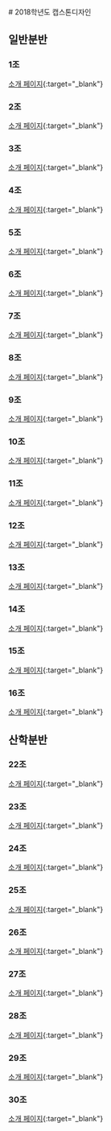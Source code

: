 <meta name="gc:client-id" content="a11a1bda412d928fb39a">
<meta name="gc:client-secret" content="92b7cf30bc42c49d589a10372c3f9ff3bb310037">
# 2018학년도 캡스톤디자인

## 일반분반

### 1조
[소개 페이지](https://kookmin-sw.github.io/2018-cap1-1){:target="_blank"}
<div class="github-card" data-github="kookmin-sw/2018-cap1-1" data-width="100%" data-height="150" data-theme="default" data-target="blank" data-homepage="https://kookmin-sw.github.io/2018-cap1-1"></div>

### 2조
[소개 페이지](https://kookmin-sw.github.io/2018-cap1-2){:target="_blank"}
<div class="github-card" data-github="kookmin-sw/2018-cap1-2" data-width="100%" data-height="150" data-theme="default" data-target="blank"></div>

### 3조
[소개 페이지](https://kookmin-sw.github.io/2018-cap1-3){:target="_blank"}
<div class="github-card" data-github="kookmin-sw/2018-cap1-3" data-width="100%" data-height="150" data-theme="default" data-target="blank"></div>

### 4조
[소개 페이지](https://kookmin-sw.github.io/2018-cap1-4){:target="_blank"}
<div class="github-card" data-github="kookmin-sw/2018-cap1-4" data-width="100%" data-height="150" data-theme="default" data-target="blank"></div>

### 5조
[소개 페이지](https://kookmin-sw.github.io/2018-cap1-5){:target="_blank"}
<div class="github-card" data-github="kookmin-sw/2018-cap1-5" data-width="100%" data-height="150" data-theme="default" data-target="blank"></div>

### 6조
[소개 페이지](https://kookmin-sw.github.io/2018-cap1-6){:target="_blank"}
<div class="github-card" data-github="kookmin-sw/2018-cap1-6" data-width="100%" data-height="150" data-theme="default" data-target="blank"></div>

### 7조
[소개 페이지](https://kookmin-sw.github.io/2018-cap1-7){:target="_blank"}
<div class="github-card" data-github="kookmin-sw/2018-cap1-7" data-width="100%" data-height="150" data-theme="default" data-target="blank"></div>

### 8조
[소개 페이지](https://kookmin-sw.github.io/2018-cap1-8){:target="_blank"}
<div class="github-card" data-github="kookmin-sw/2018-cap1-8" data-width="100%" data-height="150" data-theme="default" data-target="blank"></div>

### 9조
[소개 페이지](https://kookmin-sw.github.io/2018-cap1-9){:target="_blank"}
<div class="github-card" data-github="kookmin-sw/2018-cap1-9" data-width="100%" data-height="150" data-theme="default" data-target="blank"></div>

### 10조
[소개 페이지](https://kookmin-sw.github.io/2018-cap1-10){:target="_blank"}
<div class="github-card" data-github="kookmin-sw/2018-cap1-10" data-width="100%" data-height="150" data-theme="default" data-target="blank"></div>

### 11조
[소개 페이지](https://kookmin-sw.github.io/2018-cap1-11){:target="_blank"}
<div class="github-card" data-github="kookmin-sw/2018-cap1-11" data-width="100%" data-height="150" data-theme="default" data-target="blank"></div>

### 12조
[소개 페이지](https://kookmin-sw.github.io/2018-cap1-12){:target="_blank"}
<div class="github-card" data-github="kookmin-sw/2018-cap1-12" data-width="100%" data-height="150" data-theme="default" data-target="blank"></div>

### 13조
[소개 페이지](https://kookmin-sw.github.io/2018-cap1-13){:target="_blank"}
<div class="github-card" data-github="kookmin-sw/2018-cap1-13" data-width="100%" data-height="150" data-theme="default" data-target="blank"></div>

### 14조
[소개 페이지](https://kookmin-sw.github.io/2018-cap1-14){:target="_blank"}
<div class="github-card" data-github="kookmin-sw/2018-cap1-14" data-width="100%" data-height="150" data-theme="default" data-target="blank"></div>

### 15조
[소개 페이지](https://kookmin-sw.github.io/2018-cap1-15){:target="_blank"}
<div class="github-card" data-github="kookmin-sw/2018-cap1-15" data-width="100%" data-height="150" data-theme="default" data-target="blank"></div>

### 16조
[소개 페이지](https://kookmin-sw.github.io/2018-cap1-16){:target="_blank"}
<div class="github-card" data-github="kookmin-sw/2018-cap1-16" data-width="100%" data-height="150" data-theme="default" data-target="blank"></div>

## 산학분반

### 22조
[소개 페이지](https://kookmin-sw.github.io/2018-cap1-22){:target="_blank"}
<div class="github-card" data-github="kookmin-sw/2018-cap1-22" data-width="100%" data-height="150" data-theme="default" data-target="blank"></div>

### 23조
[소개 페이지](https://kookmin-sw.github.io/2018-cap1-23){:target="_blank"}
<div class="github-card" data-github="kookmin-sw/2018-cap1-23" data-width="100%" data-height="150" data-theme="default" data-target="blank"></div>

### 24조
[소개 페이지](https://kookmin-sw.github.io/2018-cap1-24){:target="_blank"}
<div class="github-card" data-github="kookmin-sw/2018-cap1-24" data-width="100%" data-height="150" data-theme="default" data-target="blank"></div>

### 25조
[소개 페이지](https://kookmin-sw.github.io/2018-cap1-25){:target="_blank"}
<div class="github-card" data-github="kookmin-sw/2018-cap1-25" data-width="100%" data-height="150" data-theme="default" data-target="blank"></div>

### 26조
[소개 페이지](https://kookmin-sw.github.io/2018-cap1-26){:target="_blank"}
<div class="github-card" data-github="kookmin-sw/2018-cap1-26" data-width="100%" data-height="150" data-theme="default" data-target="blank"></div>

### 27조
[소개 페이지](https://kookmin-sw.github.io/2018-cap1-27){:target="_blank"}
<div class="github-card" data-github="kookmin-sw/2018-cap1-27" data-width="100%" data-height="150" data-theme="default" data-target="blank"></div>

### 28조
[소개 페이지](https://kookmin-sw.github.io/2018-cap1-28){:target="_blank"}
<div class="github-card" data-github="kookmin-sw/2018-cap1-28" data-width="100%" data-height="150" data-theme="default" data-target="blank"></div>

### 29조
[소개 페이지](https://kookmin-sw.github.io/2018-cap1-29){:target="_blank"}
<div class="github-card" data-github="kookmin-sw/2018-cap1-29" data-width="100%" data-height="150" data-theme="default" data-target="blank"></div>

### 30조
[소개 페이지](https://kookmin-sw.github.io/2018-cap1-30){:target="_blank"}
<div class="github-card" data-github="kookmin-sw/2018-cap1-30" data-width="100%" data-height="150" data-theme="default" data-target="blank"></div>

<script src="//kookmin-sw.github.io/card/widget.js"></script>

